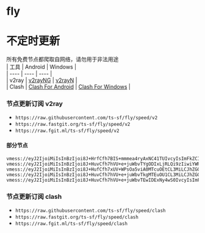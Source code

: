 # fly
# 不定时更新
所有免费节点都爬取自网络，请勿用于非法用途  
|  工具  | Android  | Windows  |  
|  ----  | ----   | ----  |  
| v2ray  | [v2rayNG](https://github.com/2dust/v2rayNG/releases) | [v2rayN](https://github.com/2dust/v2rayN/releases) |  
| Clash  | [Clash For Android](https://github.com/Kr328/ClashForAndroid/releases) | [Clash For Windows](https://github.com/Fndroid/clash_for_windows_pkg/releases) | 
  
### 节点更新订阅  v2ray
- `https://raw.githubusercontent.com/ts-sf/fly/speed/v2`  
- `https://raw.fastgit.org/ts-sf/fly/speed/v2`  
- `https://raw.fgit.ml/ts-sf/fly/speed/v2`  
#### 部分节点  
``` 
vmess://eyJ2IjoiMiIsInBzIjoi8J+HrfCfh7BIS+mmmea4ryAxNC41TUIvcyIsImFkZCI6IjE1Ni4yNDUuOC4yNDEiLCJwb3J0IjoiMzQ4NDYiLCJpZCI6IjI5YTVkNDhlLTI0ZjEtNDhmZC1hNWUxLTlhNDZjYjMxMDMyZiIsImFpZCI6IjY0Iiwic2N5IjoiYXV0byIsIm5ldCI6InRjcCIsInR5cGUiOiJub25lIiwiaG9zdCI6IiIsInBhdGgiOiIiLCJ0bHMiOiIiLCJzbmkiOiIiLCJ0ZXN0X25hbWUiOiJIS+mmmea4ryJ9
vmess://eyJ2IjoiMiIsInBzIjoi8J+HuvCfh7hVU+e+juWbvTYgODIxLjRLQi9zIiwiYWRkIjoiMjMuMjI3LjM5LjExMCIsInBvcnQiOiI0NDMiLCJpZCI6IjI1YTlmM2I5LTFlNmQtNDBiZC05NjhiLWUwODE4YzFiMTk2ZiIsImFpZCI6IjAiLCJzY3kiOiJhdXRvIiwibmV0Ijoid3MiLCJ0eXBlIjoibm9uZSIsImhvc3QiOiIyLmZyZWVrMS54eXoiLCJwYXRoIjoiL2Rvbmd0YWl3YW5nLmNvbSIsInRscyI6InRscyIsInNuaSI6IiIsInRlc3RfbmFtZSI6IlVT576O5Zu9NiJ9
vmess://eyJ2IjoiMiIsInBzIjoi8J+HufCfh7xUV+WPsOa5viA0MTcuOEtCL3MiLCJhZGQiOiJ0dzEtdmRzMS5hbnloay5jbyIsInBvcnQiOiI0NDMiLCJpZCI6ImY3NmY2ZmMxLTlkYzMtNGU4Mi1iMDAzLWVhMWMzMzhhNjI3NSIsImFpZCI6IjAiLCJzY3kiOiJhdXRvIiwibmV0Ijoid3MiLCJ0eXBlIjoibm9uZSIsImhvc3QiOiJ0dzEtdmRzMS5hbnloay5jbyIsInBhdGgiOiIvIiwidGxzIjoiIiwic25pIjoiIiwidGVzdF9uYW1lIjoiVFflj7Dmub4ifQ==
vmess://eyJ2IjoiMiIsInBzIjoi8J+HuvCfh7hVU+e+juWbvTkgMTEuOU1CL3MiLCJhZGQiOiJjZG5qcy5jb20iLCJwb3J0IjoiNDQzIiwiaWQiOiIyRjA5NDg0NS1FMkJELUVCRjctREVCNy05OTU5OTI0MzZGQUYiLCJhaWQiOiIwIiwic2N5IjoiYXV0byIsIm5ldCI6IndzIiwidHlwZSI6Im5vbmUiLCJob3N0IjoiRHVzc2VsZG9yZi5rb3RpY2suc2l0ZSIsInBhdGgiOiIvc3BlZWR0ZXN0IiwidGxzIjoidGxzIiwic25pIjoiIiwidGVzdF9uYW1lIjoiVVPnvo7lm705In0=
vmess://eyJ2IjoiMiIsInBzIjoi8J+HuvCfh7hVU+e+juWbvTEwIDExNy4wS0IvcyIsImFkZCI6InNocy5zaGFiaWppY2hhbmcuY29tIiwicG9ydCI6IjgwIiwiaWQiOiJkZjdhYmY0OC0xOTZkLTRkYmQtYjk4MS00ZDBjNGY0YmI0NDYiLCJhaWQiOiIwIiwic2N5IjoiYXV0byIsIm5ldCI6IndzIiwidHlwZSI6IiIsImhvc3QiOiJzaHMuc2hhYmlqaWNoYW5nLmNvbSIsInBhdGgiOiIvIiwidGxzIjoiIiwic25pIjoiIiwidGVzdF9uYW1lIjoiVVPnvo7lm70xMCJ9
```
### 节点更新订阅  clash
- `https://raw.githubusercontent.com/ts-sf/fly/speed/clash`  
- `https://raw.fastgit.org/ts-sf/fly/speed/clash`  
- `https://raw.fgit.ml/ts-sf/fly/speed/clash`  


